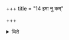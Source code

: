 +++
title = "14 इमा नु कम्"

+++

<details><summary>थिते</summary>

इमा नु कं भुवना सीषधेमेति द्विपदाः १४
</details>
